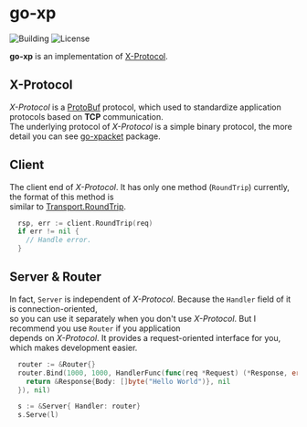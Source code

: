 # go-xp

![Building](https://img.shields.io/badge/building-passing-green.svg)
![License](https://img.shields.io/badge/license-MIT-blue.svg)

**go-xp** is an implementation of [X-Protocol][x-protocol].

## X-Protocol

*X-Protocol* is a [ProtoBuf][protobuf] protocol, which used to standardize application protocols based on **TCP** communication.     
The underlying protocol of *X-Protocol* is a simple binary protocol, the more detail you can see [go-xpacket](../go-xpacket/README.md) package.

## Client

The client end of *X-Protocol*. It has only one method (`RoundTrip`) currently, the format of this method is     
similar to [Transport.RoundTrip](https://golang.org/pkg/net/http/#Transport.RoundTrip).

```go
  rsp, err := client.RoundTrip(req)
  if err != nil {
    // Handle error.
  }
```

## Server & Router

In fact, `Server` is independent of *X-Protocol*. Because the `Handler` field of it is connection-oriented,    
so you can use it separately when you don't use *X-Protocol*. But I recommend you use `Router` if you application      
depends on *X-Protocol*. It provides a request-oriented interface for you, which makes development easier.

```go
  router := &Router{}
  router.Bind(1000, 1000, HandlerFunc(func(req *Request) (*Response, error) {
    return &Response{Body: []byte("Hello World")}, nil
  }), nil)

  s := &Server{ Handler: router}
  s.Serve(l)
```

[protobuf]: https://developers.google.com/protocol-buffers/
[x-protocol]: xp.proto
